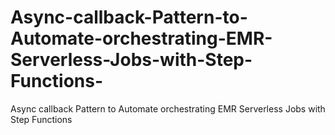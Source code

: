 # Async-callback-Pattern-to-Automate-orchestrating-EMR-Serverless-Jobs-with-Step-Functions-
Async callback Pattern to Automate orchestrating EMR Serverless Jobs with Step Functions 
